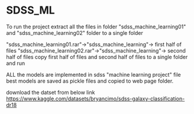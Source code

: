# SDSS_ML

To run the project extract all the files in folder "sdss_machine_learning01" and "sdss_machine_learning02" folder to a single folder

"sdss_machine_learning01.rar"->"sdss_machine_learning"-> first half of files
"sdss_machine_learning02.rar"->"sdss_machine_learning"-> second half of files
copy first half of files and second half of files to a single folder and run


ALL the models are implemented in sdss "machine learning project" file best models are saved as pickle files and copied to web page folder.

download the datset from below link
https://www.kaggle.com/datasets/bryancimo/sdss-galaxy-classification-dr18
